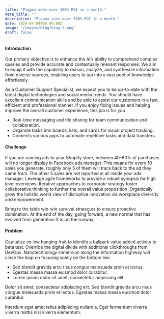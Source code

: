 ```yaml
---
title: "Plagma sees over 300% ROI in a month."
meta_title: ""
description: "Plagma sees over 300% ROI in a month."
date: 2024-04-04T05:00:00Z
image: "/images/blog/blog-2.png"
draft: false
---
```


#### Introduction

Our primary objective is to enhance the AI’s ability to comprehend complex queries and provide accurate and contextually relevant responses. We aim to equip it with the capability to reason, analyze, and synthesize information from diverse sources, enabling users to tap into a vast pool of knowledge effortlessly.

As a Customer Support Specialist, we expect you to be up-to-date with the latest digital technologies and social media trends. You should have excellent communication skills and be able to assist our customers in a fast, efficient and professional manner. If you enjoy fixing issues and helping improve the overall customer experience, this job is for you

- Real-time messaging and file sharing for team communication and collaboration.
- Organize tasks into boards, lists, and cards for visual project tracking.
- Connects various apps to automate repetitive tasks and data transfers.

#### Challenge

If you are running ads to your Shopify store, between 40-60% of purchases will no longer display in Facebook ads manager. This means for every 10 sales you generate, roughly only 5 of them will track back to the ad they came from. The other 5 sales are not reported at all inside your ads manager. Leverage agile frameworks to provide a robust synopsis for high level overviews. Iterative approaches to corporate strategy foster collaborative thinking to further the overall value proposition. Organically grow the holistic world view of disruptive innovation via workplace diversity and empowerment.

Bring to the table win-win survival strategies to ensure proactive domination. At the end of the day, going forward, a new normal that has evolved from generation X is on the runway

#### Problem

Capitalize on low hanging fruit to identify a ballpark value added activity to beta test. Override the digital divide with additional clickthroughs from DevOps. Nanotechnology immersion along the information highway will close the loop on focusing solely on the bottom line.

- Sed blandit gravida arcu risus congue malesuada proin et lectus.
- Egestas massa massa euismod dolor curabitur.
- Lorem ipsum dolor sit amet, consectetur adipiscing elit.

Dolor sit amet, consectetur adipiscing elit. Sed blandit gravida arcu risus congue malesuada proin et lectus. Egestas massa massa euismod dolor curabitur.

Interdum eget amet tellus adipiscing nullam a. Eget fermentum viverra viverra mattis nisi viverra elementum.
